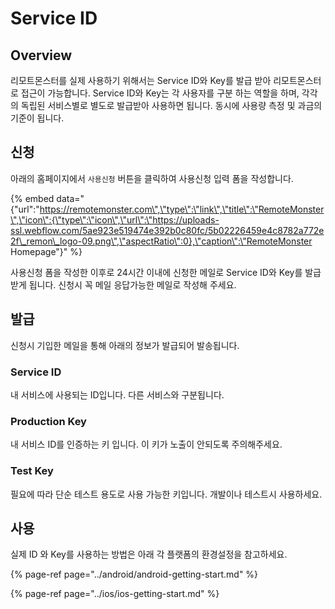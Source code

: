 # Service ID

## Overview

리모트몬스터를 실제 사용하기 위해서는 Service ID와 Key를 발급 받아 리모트몬스터로 접근이 가능합니다. Service ID와 Key는 각 사용자를 구분 하는 역할을 하며, 각각의 독립된 서비스별로 별도로 발급받아 사용하면 됩니다. 동시에 사용량 측정 및 과금의 기준이 됩니다.

## 신청

아래의 홈페이지에서 `사용신청` 버튼을 클릭하여 사용신청 입력 폼을 작성합니다.

{% embed data="{\"url\":\"https://remotemonster.com\",\"type\":\"link\",\"title\":\"RemoteMonster\",\"icon\":{\"type\":\"icon\",\"url\":\"https://uploads-ssl.webflow.com/5ae923e519474e392b0c80fc/5b02226459e4c8782a772e2f\_remon\_logo-09.png\",\"aspectRatio\":0},\"caption\":\"RemoteMonster Homepage\"}" %}

사용신청 폼을 작성한 이후로 24시간 이내에 신청한 메일로 Service ID와 Key를 발급받게 됩니다. 신청시 꼭 메일 응답가능한 메일로 작성해 주세요.

## 발급

신청시 기입한 메일을 통해 아래의 정보가 발급되어 발송됩니다.

### Service ID 

내 서비스에 사용되는 ID입니다. 다른 서비스와 구분됩니다.

### Production Key

내 서비스 ID를 인증하는 키 입니다. 이 키가 노출이 안되도록 주의해주세요.

### Test Key

필요에 따라 단순 테스트 용도로 사용 가능한 키입니다. 개발이나 테스트시 사용하세요.

## 사용

실제 ID 와 Key를 사용하는 방법은 아래 각 플랫폼의 환경설정을 참고하세요.

{% page-ref page="../android/android-getting-start.md" %}

{% page-ref page="../ios/ios-getting-start.md" %}



